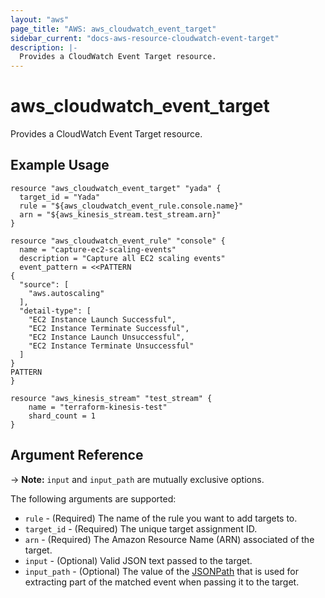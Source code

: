 ```yaml
---
layout: "aws"
page_title: "AWS: aws_cloudwatch_event_target"
sidebar_current: "docs-aws-resource-cloudwatch-event-target"
description: |-
  Provides a CloudWatch Event Target resource.
---
```


# aws\_cloudwatch\_event\_target

Provides a CloudWatch Event Target resource.

## Example Usage

```
resource "aws_cloudwatch_event_target" "yada" {
  target_id = "Yada"
  rule = "${aws_cloudwatch_event_rule.console.name}"
  arn = "${aws_kinesis_stream.test_stream.arn}"
}

resource "aws_cloudwatch_event_rule" "console" {
  name = "capture-ec2-scaling-events"
  description = "Capture all EC2 scaling events"
  event_pattern = <<PATTERN
{
  "source": [
    "aws.autoscaling"
  ],
  "detail-type": [
    "EC2 Instance Launch Successful",
    "EC2 Instance Terminate Successful",
    "EC2 Instance Launch Unsuccessful",
    "EC2 Instance Terminate Unsuccessful"
  ]
}
PATTERN
}

resource "aws_kinesis_stream" "test_stream" {
    name = "terraform-kinesis-test"
    shard_count = 1
}
```

## Argument Reference

-> **Note:** `input` and `input_path` are mutually exclusive options.

The following arguments are supported:

* `rule` - (Required) The name of the rule you want to add targets to.
* `target_id` - (Required) The unique target assignment ID.
* `arn` - (Required) The Amazon Resource Name (ARN) associated of the target.
* `input` - (Optional) Valid JSON text passed to the target.
* `input_path` - (Optional) The value of the [JSONPath](http://goessner.net/articles/JsonPath/)
	that is used for extracting part of the matched event when passing it to the target.
